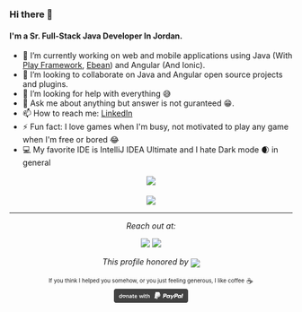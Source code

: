 ### Hi there 👋

#### I'm a Sr. Full-Stack Java Developer In Jordan.

- 🔭 I’m currently working on web and mobile applications using Java (With [Play Framework](https://www.playframework.com/), [Ebean](https://ebean.io/)) and Angular (And Ionic).
- 👯 I’m looking to collaborate on Java and Angular open source projects and plugins.
- 🤔 I’m looking for help with everything  😅
- 💬 Ask me about anything but answer is not guranteed 😁.
- 📫 How to reach me: <a href="https://www.linkedin.com/in/almothafar/">LinkedIn</a>
- ⚡ Fun fact: I love games when I'm busy, not motivated to play any game when I'm free or bored 😂
- 💻 My favorite IDE is IntelliJ IDEA Ultimate and I hate Dark mode 🌒 in general

<p align="center">
  <img align="center" src="https://github-readme-stats.vercel.app/api?username=almothafar&show_icons=true&include_all_commits=true&count_private=true">
  <br/><br/>
  <img align="center" src="https://cr-ss-service.azurewebsites.net/api/ScreenShot?widget=summary&username=almothafar&width=495" width=495>
</p>

<hr>
<p align="center">
  <i>Reach out at:</i>

  <p align="center">
    <a href="https://www.linkedin.com/in/almothafar/" alt="Linkedin"><img src="https://user-images.githubusercontent.com/13887564/103286068-527b8880-49e8-11eb-9249-9877626421df.png"></a>
    <a href="https://almothafar.com" alt="My website" target="_blank"><img src="https://user-images.githubusercontent.com/13887564/103286179-7b9c1900-49e8-11eb-90b8-71f73f48fb2d.png"></a>
  </p>

  <p align="center">
    <i>This profile honored by</i>
      <img align="center" src="https://visitor-badge.glitch.me/badge?page_id=almothafar.visitor-badge">
  </p>
  <p align="center">
    <sub><sup>If you think I helped you somehow, or you just feeling generous, I like coffee</sup></sub> ☕
    <br><a href="https://paypal.me/almothafar/"><img src="grey.svg" height="25"></a>
  </p>
</p>

<!--
**almothafar/almothafar** is a ✨ _special_ ✨ repository because its `README.md` (this file) appears on your GitHub profile.

Here are some ideas to get you started:

- 🔭 I’m currently working on ...
- 🌱 I’m currently learning ...
- 👯 I’m looking to collaborate on ...
- 🤔 I’m looking for help with ...
- 💬 Ask me about ...
- 📫 How to reach me: ...
- 😄 Pronouns: ...
- ⚡ Fun fact: ...
-->

